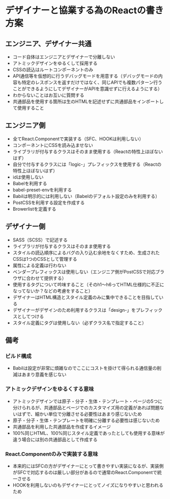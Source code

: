 # デザイナーと協業する為のReactの書き方案
## エンジニア、デザイナー共通
- コード自体はエンジニアとデザイナーで分離しない
- アトミックデザインをゆるくして採用する
- CSSの読込はルートコンポーネントのみ
- API通信等を仮想的に行うデバッグモードを用意する（デバッグモードの内容も特定のレスポンスを返すだけではなく、同じAPIでも複数パターン行うことができるようにしてデザイナーがAPIを意識せずに行えるようにする）
- わからないことはお互いに質問する
- 共通部品を使用する箇所は生のHTMLを記述せずに共通部品をインポートして使用すること

## エンジニア側
- 全てReact.Componentで実装する（SFC、HOOKは利用しない）
- コンポーネントにCSSを読み込ませない
- ライブラリが付与するクラスはそのまま使用する（Reactの特性上ほぼないはず）
- 自分で付与するクラスには「logic-」プレフィックスを使用する（Reactの特性上ほぼないはず）
- idは使用しない
- Babelを利用する
- babel-preset-envを利用する
- Babilは明示的には利用しない（Babelのデフォルト設定のみを利用する）
- PostCSSを利用する設定を作成する
- Browerlistを定義する

## デザイナー側
- SASS（SCSS）で記述する
- ライブラリが付与するクラスはそのまま使用する
- スタイルの読込順序によるバグの入り込む余地をなくすため、生成されたCSSは1つのCSSとして管理する
- 属性による定義は行わない
- ベンダープレフィックスは使用しない（エンジニア側がPostCSSで対応ブラウザに合わせて提供する）
- 使用するタグについて吟味すること（そのh1～h6ってHTML仕様的に不正になってないか？などの考慮をすること）
- デザイナーはHTML構造とスタイル定義のみに集中できることを目指している
- デザイナーがデザインのため利用するクラスは「design-」をプレフィックスとしてつける
- スタイル定義にタグは使用しない（必ずクラス名で指定すること）

## 備考
### ビルド構成
- Babilは設定が非常に煩雑なのでここにコストを掛けて得られる通信量の削減はあまり意義を感じない
### アトミックデザインをゆるくする意味
- アトミックデザインでは原子・分子・生体・テンプレート・ページの5つに分けられるが、共通部品とページでのカスタマイズ用の定義があれば問題ないはずで、細かい単位で分離させる必要性はあまり感じないため
- 原子・分子・生体・テンプレートを明確に分離する必要性は感じないため
- 共通部品を利用した共通部品を作成するイメージ
- 100%同じHTML、100%同じスタイル定義であったとしても使用する意味が違う場合には別の共通部品として作成する
### React.Componentのみで実装する意味
- 本来的にはSFCの方がデザイナーにとって書きやすい実装になるが、実装側がSFCで対応するのは厳しい部分があるので通常のReact.Componentで統一させる
- HOOKを利用しないのもデザイナーにとってノイズになりやすいと思われるため
